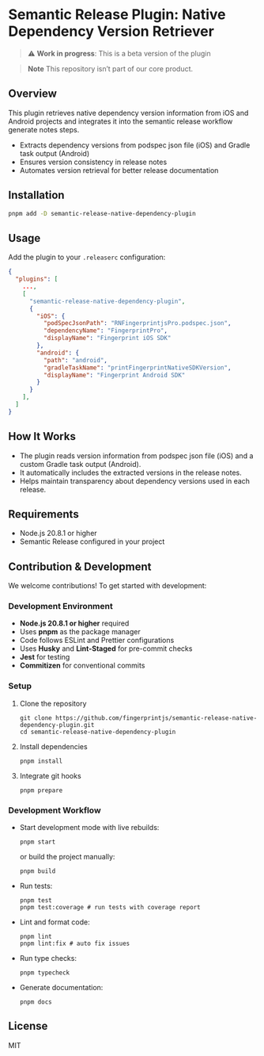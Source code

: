 # Semantic Release Plugin: Native Dependency Version Retriever

> :warning: **Work in progress**: This is a beta version of the plugin

> **Note**
> This repository isn’t part of our core product.

## Overview

This plugin retrieves native dependency version information from iOS and Android projects and integrates it into the semantic release workflow generate notes steps.

- Extracts dependency versions from podspec json file (iOS) and Gradle task output (Android)
- Ensures version consistency in release notes
- Automates version retrieval for better release documentation

## Installation

```sh
pnpm add -D semantic-release-native-dependency-plugin
```

## Usage

Add the plugin to your `.releaserc` configuration:

```json
{
  "plugins": [
    ...,
    [
      "semantic-release-native-dependency-plugin",
      {
        "iOS": {
          "podSpecJsonPath": "RNFingerprintjsPro.podspec.json",
          "dependencyName": "FingerprintPro",
          "displayName": "Fingerprint iOS SDK"
        },
        "android": {
          "path": "android",
          "gradleTaskName": "printFingerprintNativeSDKVersion",
          "displayName": "Fingerprint Android SDK"
        }
      }
    ],
  ]
}
```

## How It Works

- The plugin reads version information from podspec json file (iOS) and a custom Gradle task output (Android).
- It automatically includes the extracted versions in the release notes.
- Helps maintain transparency about dependency versions used in each release.

## Requirements

- Node.js 20.8.1 or higher
- Semantic Release configured in your project

## Contribution & Development

We welcome contributions! To get started with development:

### Development Environment

- **Node.js 20.8.1 or higher** required
- Uses **pnpm** as the package manager
- Code follows ESLint and Prettier configurations
- Uses **Husky** and **Lint-Staged** for pre-commit checks
- **Jest** for testing
- **Commitizen** for conventional commits

### Setup

1. Clone the repository
    ```shell
    git clone https://github.com/fingerprintjs/semantic-release-native-dependency-plugin.git
    cd semantic-release-native-dependency-plugin
    ```
2. Install dependencies
    ```shell
    pnpm install
    ```
3. Integrate git hooks
    ```shell
    pnpm prepare
    ```

### Development Workflow

- Start development mode with live rebuilds:
    ```shell
    pnpm start
    ```
    or build the project manually:
    ```shell
    pnpm build
    ```
- Run tests:
    ```shell
    pnpm test
    pnpm test:coverage # run tests with coverage report
    ```
- Lint and format code:
    ```shell
    pnpm lint
    pnpm lint:fix # auto fix issues
    ```
- Run type checks:
    ```shell
    pnpm typecheck
    ```
- Generate documentation:
    ```shell
    pnpm docs
    ```

## License

MIT
